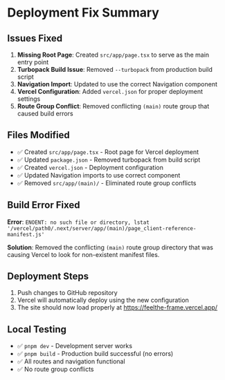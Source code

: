 # Deployment Fix Summary

## Issues Fixed

1. **Missing Root Page**: Created `src/app/page.tsx` to serve as the main entry point
2. **Turbopack Build Issue**: Removed `--turbopack` from production build script
3. **Navigation Import**: Updated to use the correct Navigation component
4. **Vercel Configuration**: Added `vercel.json` for proper deployment settings
5. **Route Group Conflict**: Removed conflicting `(main)` route group that caused build errors

## Files Modified

- ✅ Created `src/app/page.tsx` - Root page for Vercel deployment
- ✅ Updated `package.json` - Removed turbopack from build script
- ✅ Created `vercel.json` - Deployment configuration
- ✅ Updated Navigation imports to use correct component
- ✅ Removed `src/app/(main)/` - Eliminated route group conflicts

## Build Error Fixed

**Error**: `ENOENT: no such file or directory, lstat '/vercel/path0/.next/server/app/(main)/page_client-reference-manifest.js'`

**Solution**: Removed the conflicting `(main)` route group directory that was causing Vercel to look for non-existent manifest files.

## Deployment Steps

1. Push changes to GitHub repository
2. Vercel will automatically deploy using the new configuration
3. The site should now load properly at https://feelthe-frame.vercel.app/

## Local Testing

- ✅ `pnpm dev` - Development server works
- ✅ `pnpm build` - Production build successful (no errors)
- ✅ All routes and navigation functional
- ✅ No route group conflicts